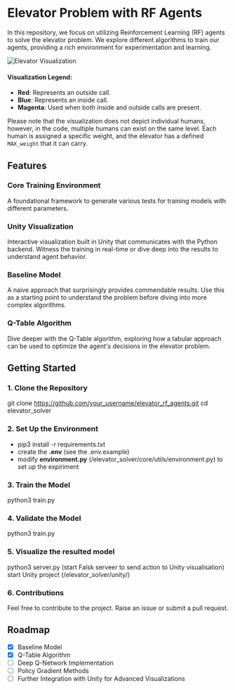 # Elevator Problem with RF Agents

In this repository, we focus on utilizing Reinforcement Learning (RF) agents to solve the elevator problem. We explore different algorithms to train our agents, providing a rich environment for experimentation and learning.

![Elevator Visualization](/unity/Recordings/readme.gif)

#### Visualization Legend:
- **Red**: Represents an outside call.
- **Blue**: Represents an inside call.
- **Magenta**: Used when both inside and outside calls are present.

Please note that the visualization does not depict individual humans, however, in the code, multiple humans can exist on the same level. Each human is assigned a specific weight, and the elevator has a defined `MAX_weight` that it can carry.


## Features

### Core Training Environment
A foundational framework to generate various tests for training models with different parameters.

### Unity Visualization
Interactive visualization built in Unity that communicates with the Python backend. Witness the training in real-time or dive deep into the results to understand agent behavior.

### Baseline Model
A naive approach that surprisingly provides commendable results. Use this as a starting point to understand the problem before diving into more complex algorithms.

### Q-Table Algorithm
Dive deeper with the Q-Table algorithm, exploring how a tabular approach can be used to optimize the agent's decisions in the elevator problem.

## Getting Started

### 1. **Clone the Repository**
git clone https://github.com/your_username/elevator_rf_agents.git
cd elevator_solver

### 2. Set Up the Environment
- pip3 install -r requirements.txt
- create the **.env** (see the .env.example)
- modify **environment.py** (/elevator_solver/core/utils/environment.py) to set up the expiriment

### 3. Train the Model
python3 train.py

### 4. Validate the Model
python3 train.py

### 5. Visualize the resulted model
python3 server.py (start Falsk serveer to send action to Unity visualisation)
start Unity project (/elevator_solver/unity/)

### 6. Contributions
Feel free to contribute to the project. Raise an issue or submit a pull request.

## Roadmap
- [X] Baseline Model
- [X] Q-Table Algorithm
- [ ] Deep Q-Network Implementation
- [ ] Policy Gradient Methods
- [ ] Further Integration with Unity for Advanced Visualizations
